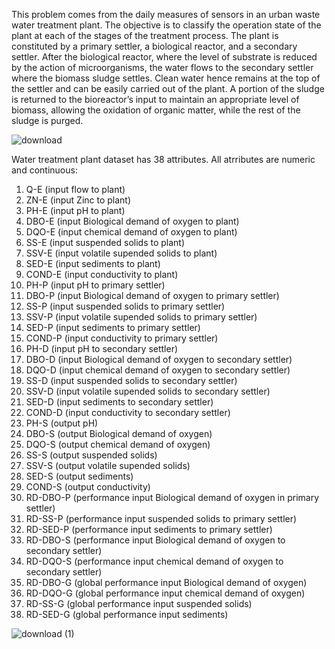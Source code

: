 This problem comes from the daily measures of sensors in an urban waste water treatment plant. The objective is to classify the operation state of the plant at each of the stages of the treatment process.
The plant is constituted by a primary settler, a biological reactor, and a secondary settler. After the biological reactor, where the level of substrate is reduced by the action of microorganisms, the water flows to the secondary settler where the biomass sludge settles. Clean water hence remains at the top of the settler and can be easily carried out of the plant. A portion of the sludge is returned to the bioreactor’s input to maintain an appropriate level of biomass, allowing the oxidation of organic matter, while the rest of the sludge is purged.

![download](https://github.com/MahanPourhosseini/Water/assets/144378675/6414e571-dc7a-46ee-bfe7-f3133e38a29b)

Water treatment plant dataset has 38 attributes. All atrributes are numeric and continuous:

1) Q-E (input flow to plant)
2) ZN-E (input Zinc to plant)
3) PH-E (input pH to plant)
4) DBO-E (input Biological demand of oxygen to plant)
5) DQO-E (input chemical demand of oxygen to plant)
6) SS-E (input suspended solids to plant)
7) SSV-E (input volatile supended solids to plant)
8) SED-E (input sediments to plant)
9) COND-E (input conductivity to plant)
10) PH-P (input pH to primary settler)
11) DBO-P (input Biological demand of oxygen to primary settler)
12) SS-P (input suspended solids to primary settler)
13) SSV-P (input volatile supended solids to primary settler)
14) SED-P (input sediments to primary settler)
15) COND-P (input conductivity to primary settler)
16) PH-D (input pH to secondary settler)
17) DBO-D (input Biological demand of oxygen to secondary settler)
18) DQO-D (input chemical demand of oxygen to secondary settler)
19) SS-D (input suspended solids to secondary settler)
20) SSV-D (input volatile supended solids to secondary settler)
21) SED-D (input sediments to secondary settler)
22) COND-D (input conductivity to secondary settler)
23) PH-S (output pH)
24) DBO-S (output Biological demand of oxygen)
25) DQO-S (output chemical demand of oxygen)
26) SS-S (output suspended solids)
27) SSV-S (output volatile supended solids)
28) SED-S (output sediments)
29) COND-S (output conductivity)
30) RD-DBO-P (performance input Biological demand of oxygen in primary settler)
31) RD-SS-P (performance input suspended solids to primary settler)
32) RD-SED-P (performance input sediments to primary settler)
33) RD-DBO-S (performance input Biological demand of oxygen to secondary settler)
34) RD-DQO-S (performance input chemical demand of oxygen to secondary settler)
35) RD-DBO-G (global performance input Biological demand of oxygen)
36) RD-DQO-G (global performance input chemical demand of oxygen)
37) RD-SS-G (global performance input suspended solids)
38) RD-SED-G (global performance input sediments)

![download (1)](https://github.com/MahanPourhosseini/Water/assets/144378675/1916424b-6d0e-41d9-932b-317e163f517b)



